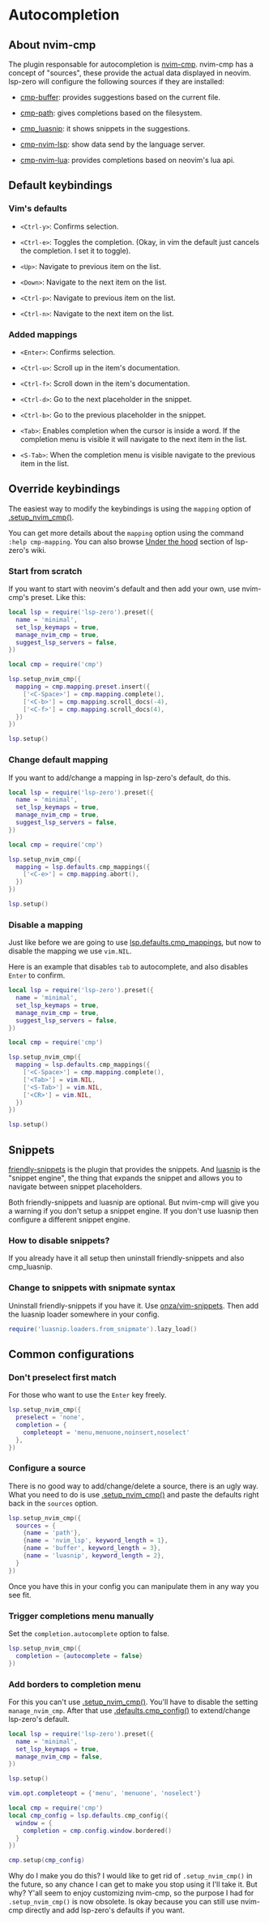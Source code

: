 # Autocompletion

## About nvim-cmp

The plugin responsable for autocompletion is [nvim-cmp](https://github.com/hrsh7th/nvim-cmp). nvim-cmp has a concept of "sources", these provide the actual data displayed in neovim. lsp-zero will configure the following sources if they are installed:

* [cmp-buffer](https://github.com/hrsh7th/cmp-buffer): provides suggestions based on the current file.

* [cmp-path](https://github.com/hrsh7th/cmp-path): gives completions based on the filesystem.

* [cmp_luasnip](https://github.com/saadparwaiz1/cmp_luasnip): it shows snippets in the suggestions.

* [cmp-nvim-lsp](https://github.com/hrsh7th/cmp-nvim-lsp): show data send by the language server.

* [cmp-nvim-lua](https://github.com/hrsh7th/cmp-nvim-lua): provides completions based on neovim's lua api.

## Default keybindings

### Vim's defaults

* `<Ctrl-y>`: Confirms selection.

* `<Ctrl-e>`: Toggles the completion. (Okay, in vim the default just cancels the completion. I set it to toggle).

* `<Up>`: Navigate to previous item on the list.

* `<Down>`: Navigate to the next item on the list.

* `<Ctrl-p>`: Navigate to previous item on the list.

* `<Ctrl-n>`: Navigate to the next item on the list.

### Added mappings

* `<Enter>`: Confirms selection.

* `<Ctrl-u>`: Scroll up in the item's documentation.

* `<Ctrl-f>`: Scroll down in the item's documentation.

* `<Ctrl-d>`: Go to the next placeholder in the snippet.

* `<Ctrl-b>`: Go to the previous placeholder in the snippet.

* `<Tab>`: Enables completion when the cursor is inside a word. If the completion menu is visible it will navigate to the next item in the list.

* `<S-Tab>`: When the completion menu is visible navigate to the previous item in the list.

## Override keybindings

The easiest way to modify the keybindings is using the `mapping` option of [.setup_nvim_cmp()](https://github.com/VonHeikemen/lsp-zero.nvim/blob/v1.x/doc/md/api-reference.md#setup_nvim_cmpopts).

You can get more details about the `mapping` option using the command `:help cmp-mapping`. You can also browse [Under the hood](https://github.com/VonHeikemen/lsp-zero.nvim/wiki/Under-the-hood) section of lsp-zero's wiki.

### Start from scratch

If you want to start with neovim's default and then add your own, use nvim-cmp's preset. Like this:

```lua
local lsp = require('lsp-zero').preset({
  name = 'minimal',
  set_lsp_keymaps = true,
  manage_nvim_cmp = true,
  suggest_lsp_servers = false,
})

local cmp = require('cmp')

lsp.setup_nvim_cmp({
  mapping = cmp.mapping.preset.insert({
    ['<C-Space>'] = cmp.mapping.complete(),
    ['<C-b>'] = cmp.mapping.scroll_docs(-4),
    ['<C-f>'] = cmp.mapping.scroll_docs(4),
  })
})

lsp.setup()
```

### Change default mapping

If you want to add/change a mapping in lsp-zero's default, do this.

```lua
local lsp = require('lsp-zero').preset({
  name = 'minimal',
  set_lsp_keymaps = true,
  manage_nvim_cmp = true,
  suggest_lsp_servers = false,
})

local cmp = require('cmp')

lsp.setup_nvim_cmp({
  mapping = lsp.defaults.cmp_mappings({
    ['<C-e>'] = cmp.mapping.abort(),
  })
})

lsp.setup()
```

### Disable a mapping

Just like before we are going to use [lsp.defaults.cmp_mappings](https://github.com/VonHeikemen/lsp-zero.nvim/blob/v1.x/doc/md/api-reference.md#defaultscmp_mappingsopts), but now to disable the mapping we use `vim.NIL`.

Here is an example that disables `tab` to autocomplete, and also disables `Enter` to confirm.

```lua
local lsp = require('lsp-zero').preset({
  name = 'minimal',
  set_lsp_keymaps = true,
  manage_nvim_cmp = true,
  suggest_lsp_servers = false,
})

local cmp = require('cmp')

lsp.setup_nvim_cmp({
  mapping = lsp.defaults.cmp_mappings({
    ['<C-Space>'] = cmp.mapping.complete(),
    ['<Tab>'] = vim.NIL,
    ['<S-Tab>'] = vim.NIL,
    ['<CR>'] = vim.NIL,
  })
})

lsp.setup()
```

## Snippets

[friendly-snippets](https://github.com/rafamadriz/friendly-snippets) is the plugin that provides the snippets. And [luasnip](https://github.com/L3MON4D3/LuaSnip/) is the "snippet engine", the thing that expands the snippet and allows you to navigate between snippet placeholders.

Both friendly-snippets and luasnip are optional. But nvim-cmp will give you a warning if you don't setup a snippet engine. If you don't use luasnip then configure a different snippet engine.

### How to disable snippets?

If you already have it all setup then uninstall friendly-snippets and also cmp_luasnip. 

### Change to snippets with snipmate syntax

Uninstall friendly-snippets if you have it. Use [onza/vim-snippets](https://github.com/honza/vim-snippets). Then add the luasnip loader somewhere in your config.

```lua
require('luasnip.loaders.from_snipmate').lazy_load()
```

## Common configurations

### Don't preselect first match

For those who want to use the `Enter` key freely.

```lua
lsp.setup_nvim_cmp({
  preselect = 'none',
  completion = {
    completeopt = 'menu,menuone,noinsert,noselect'
  },
})
```

### Configure a source

There is no good way to add/change/delete a source, there is an ugly way. What you need to do is use [.setup_nvim_cmp()](https://github.com/VonHeikemen/lsp-zero.nvim/blob/v1.x/doc/md/api-reference.md#setup_nvim_cmpopts) and paste the defaults right back in the `sources` option.

```lua
lsp.setup_nvim_cmp({
  sources = {
    {name = 'path'},
    {name = 'nvim_lsp', keyword_length = 1},
    {name = 'buffer', keyword_length = 3},
    {name = 'luasnip', keyword_length = 2},
  }
})
```

Once you have this in your config you can manipulate them in any way you see fit.

### Trigger completions menu manually

Set the `completion.autocomplete` option to false.

```lua
lsp.setup_nvim_cmp({
  completion = {autocomplete = false}
})
```

### Add borders to completion menu

For this you can't use [.setup_nvim_cmp()](https://github.com/VonHeikemen/lsp-zero.nvim/blob/v1.x/doc/md/api-reference.md#setup_nvim_cmpopts). You'll have to disable the setting `manage_nvim_cmp`. After that use [.defaults.cmp_config()](https://github.com/VonHeikemen/lsp-zero.nvim/blob/v1.x/doc/md/api-reference.md#defaultscmp_configopts) to extend/change lsp-zero's default.

```lua
local lsp = require('lsp-zero').preset({
  name = 'minimal',
  set_lsp_keymaps = true,
  manage_nvim_cmp = false,
})

lsp.setup()

vim.opt.completeopt = {'menu', 'menuone', 'noselect'}

local cmp = require('cmp')
local cmp_config = lsp.defaults.cmp_config({
  window = {
    completion = cmp.config.window.bordered()
  }
})

cmp.setup(cmp_config)
```

Why do I make you do this? I would like to get rid of `.setup_nvim_cmp()` in the future, so any chance I can get to make you stop using it I'll take it. But why? Y'all seem to enjoy customizing nvim-cmp, so the purpose I had for `.setup_nvim_cmp()` is now obsolete. Is okay because you can still use nvim-cmp directly and add lsp-zero's defaults if you want.
